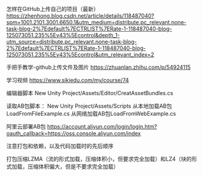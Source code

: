 怎样在GitHub上传自己的项目（最新）
https://zhenhong.blog.csdn.net/article/details/118487040?spm=1001.2101.3001.6650.1&utm_medium=distribute.pc_relevant.none-task-blog-2%7Edefault%7ECTRLIST%7ERate-1-118487040-blog-125073051.235%5Ev43%5Econtrol&depth_1-utm_source=distribute.pc_relevant.none-task-blog-2%7Edefault%7ECTRLIST%7ERate-1-118487040-blog-125073051.235%5Ev43%5Econtrol&utm_relevant_index=2

手把手教学-github上传文件及图片
https://zhuanlan.zhihu.com/p/54924115

学习视频
https://www.sikiedu.com/my/course/74

编辑器脚本
New Unity Project/Assets/Editor/CreatAssetBundles.cs

读取AB包脚本：
New Unity Project/Assets/Scripts
从本地加载AB包LoadFromFileExample.cs 
从网络加载AB包LoadFromWebExample.cs 

阿里云部署AB包
https://account.aliyun.com/login/login.htm?oauth_callback=https://oss.console.aliyun.com/index

注意打包和依赖，以及代码加载时的先后顺序

打包压缩LZMA（流的形式加载，压缩体积小，但要求完全加载）和LZ4（块的形式加载，压缩体积偏大，但是不要求完全加载）
